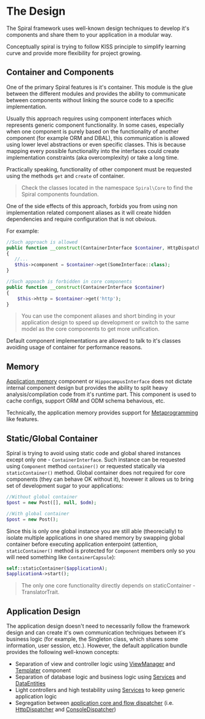 # The Design
The Spiral framework uses well-known design techniques to develop it's components and share them to your application in a modular way.

Conceptually spiral is trying to follow KISS principle to simplify learning curve and provide more flexibility for project growing.

## Container and Components
One of the primary Spiral features is it's container. This module is the glue between the different modules and provides the ability to communicate between components without linking the source code to a specific implementation.

Usually this approach requires using component interfaces which represents generic component functionality. In some cases, especially when one component is purely based on the functionality of another component (for example ORM and DBAL), this communication is allowed using lower level abstractions or even specific classes. This is because mapping every possible functionality into the interfaces could create implementation constraints (aka overcomplexity) or take a long time.

Practically speaking, functionality of other component must be requested using the methods `get` and `create` of container.

> Check the classes located in the namespace `Spiral\Core` to find the Spiral components foundation.

One of the side effects of this approach, forbids you from using non implementation related component aliases as it will create hidden dependencies and require configuration that is not obvious.

For example:

```php
//Such approach is allowed
public function __construct(ContainerInterface $container, HttpDispatcher $http)
{
   //...
   $this->component = $container->get(SomeInterface::class);
}
```

```php
//Such appoach is forbidden in core components
public function __construct(ContainerInterface $container)
{
    $this->http = $container->get('http');
}
```

> You can use the component aliases and short binding in your application design to speed up development or switch to the same model as the core components to get more unification.

Default component implementations are allowed to talk to it's classes avoiding usage of container for performance reasons.

## Memory
[Application memory](memory.md) component or `HippocampusInterface` does not dictate internal component design but provides the ability to split heavy analysis/compilation code from it's runtime part. This component is used to cache configs, support ORM and ODM schema behavious, etc.

Technically, the application memory provides support for [Metaprogramming](https://en.wikipedia.org/wiki/Metaprogramming) like features.


## Static/Global Container
Spiral is trying to avoid using static code and global shared instances except only one - `ContainerInterface`. Such instance can be requested using `Component` method `container()` or requested statically via `staticContainer()` method. Global container does not required for core components (they can behave OK without it), hovewer it allows us to bring set of development sugar to your applications:

```php
//Without global container
$post = new Post([], null, $odm);

//With global container
$post = new Post();
```

Since this is only one global instance you are still able (theorecially) to isolate multiple applications in one shared memory by swapping global container before executing application enterpoint (attention, `staticContainer()` method is protected for `Component` members only so you will need something like `ContainerCapsule`):

```php
self::staticContainer($applicationA);
$applicationA->start();
```

> The only one core functionality directly depends on staticContainer - TranslatorTrait.

## Application Design
The application design doesn't need to necessarily follow the framework design and can create it's own communication techniques between it's business logic (for example, the Singleton class, which shares some information, user session, etc.). However, the default application bundle provides the following well-known concepts:
  * Separation of view and controller logic using [ViewManager](/components/views.md) and [Templater](/templater/basics.md) component 
  * Separation of database logic and business logic using [Services](/application/services.md) and [DataEntities](/components/entity.md)
  * Light controllers and high testability using [Services](/application/services.md) to keep generic application logic
  * Segregation between [application core and flow dispatcher](/application/startup.md) (i.e. [HttpDispatcher](/http/flow.md) and [ConsoleDispatcher](/console/commands.md))

